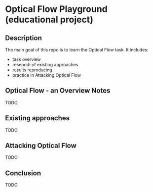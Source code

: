 # Optical Flow Playground (educational project)

## Description

The main goal of this repo is to learn the Optical Flow task. It includes: 
- task overview
- research of existing approaches
- results reproducing
- practice in Attacking Optical Flow


## Optical Flow - an Overview Notes

TODO

## Existing approaches 

TODO

## Attacking Optical Flow

TODO

## Conclusion

TODO